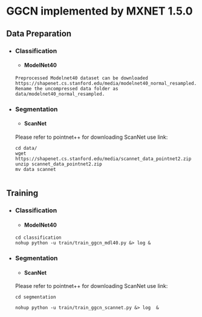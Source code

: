 # GGCN implemented by MXNET 1.5.0

## Data Preparation

* ### Classification

  * #### ModelNet40
  ```
  Preprocessed Modelnet40 dataset can be downloaded https://shapenet.cs.stanford.edu/media/modelnet40_normal_resampled.zip. 
  Rename the uncompressed data folder as data/modelnet40_normal_resampled.
  ```
  
* ### Segmentation 
  * #### ScanNet
  Please refer to pointnet++ for downloading ScanNet use link: 
  ```
  cd data/
  wget https://shapenet.cs.stanford.edu/media/scannet_data_pointnet2.zip
  unzip scannet_data_pointnet2.zip
  mv data scannet


## Training
* ### Classification

  * #### ModelNet40
  ```
  cd classification
  nohup python -u train/train_ggcn_mdl40.py &> log & 
  
  ```
  
* ### Segmentation 
  * #### ScanNet
  Please refer to pointnet++ for downloading ScanNet use link: 
  ```
  cd segmentation
 
  nohup python -u train/train_ggcn_scannet.py &> log  &
  ```
